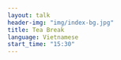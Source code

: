 ```yaml
---
layout: talk
header-img: "img/index-bg.jpg"
title: Tea Break
language: Vietnamese
start_time: "15:30"
---
```

